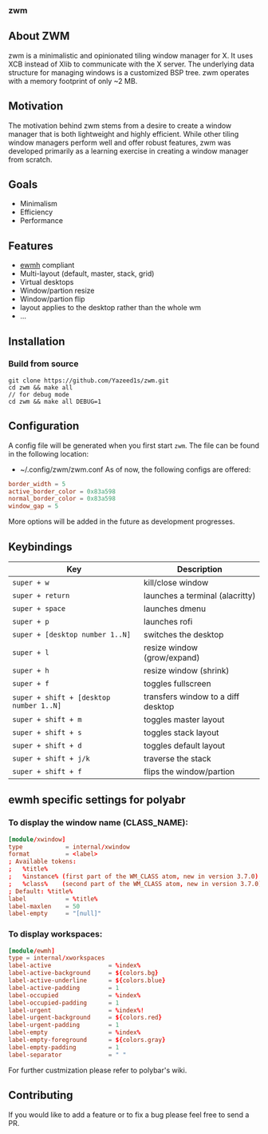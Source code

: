 ### zwm

## About ZWM
zwm is a minimalistic and opinionated tiling window manager for X. It uses XCB instead of Xlib to communicate with the X server. The underlying data structure for managing windows is a customized BSP tree. zwm operates with a memory footprint of only ~2 MB.

## Motivation
The motivation behind zwm stems from a desire to create a window manager that is both lightweight and highly efficient. While other tiling window managers perform well and offer robust features, zwm was developed primarily as a learning exercise in creating a window manager from scratch.

## Goals
- Minimalism
- Efficiency
- Performance

## Features
- [ewmh](https://specifications.freedesktop.org/wm-spec/wm-spec-1.3.html) compliant
- Multi-layout (default, master, stack, grid)
- Virtual desktops
- Window/partion resize
- Window/partion flip
- layout applies to the desktop rather than the whole wm 
- ...

## Installation
### Build from source
```
git clone https://github.com/Yazeed1s/zwm.git
cd zwm && make all
// for debug mode
cd zwm && make all DEBUG=1
```
## Configuration
A config file will be generated when you first start `zwm`. The file can be found in the following location:
* ~/.config/zwm/zwm.conf
As of now, the following configs are offered:
```conf
border_width = 5
active_border_color = 0x83a598
normal_border_color = 0x83a598
window_gap = 5
```
More options will be added in the future as development progresses.

## Keybindings
| Key            | Description |
| ---------------| ----------- |
| `super + w`       | kill/close window |
| `super + return`       | launches a terminal (alacritty)                            |
| `super + space`       | launches dmenu |
| `super + p `      | launches rofi |
| `super + [desktop number 1..N]`            | switches the desktop |
| `super + l`            | resize window (grow/expand) |
| `super + h`            | resize window (shrink) |
| `super + f`            | toggles fullscreen |
| `super + shift + [desktop number 1..N]`          | transfers window to a diff desktop |
| `super + shift + m`        | toggles master layout |
| `super + shift + s`            | toggles stack layout |
| `super + shift + d`            | toggles default layout |
| `super + shift + j/k`            | traverse the stack |
| `super + shift + f`            | flips the window/partion |

## ewmh specific settings for polyabr
### To display the window name (CLASS_NAME):
``` conf
[module/xwindow]
type 			= internal/xwindow
format 			= <label>
; Available tokens:
;   %title%
;   %instance% (first part of the WM_CLASS atom, new in version 3.7.0)
;   %class%    (second part of the WM_CLASS atom, new in version 3.7.0)
; Default: %title%
label 			= %title%
label-maxlen 	= 50
label-empty 	= "[null]"
```
### To display workspaces:
```conf
[module/ewmh]
type = internal/xworkspaces
label-active 				= %index%
label-active-background 	= ${colors.bg}
label-active-underline		= ${colors.blue}
label-active-padding		= 1
label-occupied 				= %index%
label-occupied-padding 		= 1
label-urgent 				= %index%!
label-urgent-background 	= ${colors.red}
label-urgent-padding 		= 1
label-empty 				= %index%
label-empty-foreground 		= ${colors.gray}
label-empty-padding 		= 1
label-separator 			= " "
```
For further custmization please refer to polybar's wiki.


## Contributing
If you would like to add a feature or to fix a bug please feel free to send a PR.